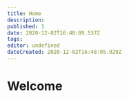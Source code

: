 ```yaml
---
title: Home
description: 
published: 1
date: 2020-12-02T16:48:09.537Z
tags: 
editor: undefined
dateCreated: 2020-12-02T16:48:05.929Z
---
```


# Welcome
